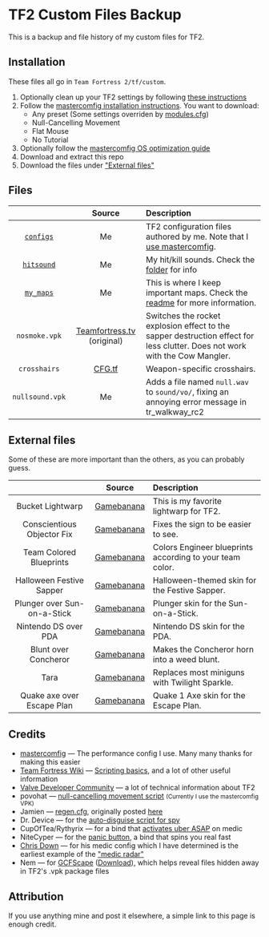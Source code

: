 TF2 Custom Files Backup
=======================

This is a backup and file history of my custom files for TF2.

## Installation

These files all go in `Team Fortress 2/tf/custom`.

1. Optionally clean up your TF2 settings by following [these instructions][mastercomfig-clean]
2. Follow the [mastercomfig installation instructions][mastercomfig]. You want to download:
    * Any preset (Some settings overriden by [modules.cfg](/configs/cfg/overrides/modules.cfg))
    * Null-Cancelling Movement
    * Flat Mouse
    * No Tutorial
3. Optionally follow the [mastercomfig OS optimization guide][mastercomfig-optimization]
4. Download and extract this repo
5. Download the files under ["External files"](#external-files)

## Files

|                                   | Source                                       | Description
| :-:                               | :-:                                          | :-
| [`configs`](/config/cfg/)         | Me                                           | TF2 configuration files authored by me. Note that I [use mastercomfig][mastercomfig-customization].
| [`hitsound`](/hitsound/sound/ui/) | Me                                           | My hit/kill sounds. Check the [folder](/hitsound/sound/ui/) for info
| [`my_maps`](/my_maps/maps/)       | Me                                           | This is where I keep important maps. Check the [readme](/my_maps/maps) for more information.
| `nosmoke.vpk`                     | [Teamfortress.tv][source-nosmoke] (original) | Switches the rocket explosion effect to the sapper destruction effect for less clutter. Does not work with the Cow Mangler.
| `crosshairs`                      | [CFG.tf][source-crosshairs]                  | Weapon-specific crosshairs.
| `nullsound.vpk`                   | Me                                           | Adds a file named `null.wav` to `sound/vo/`, fixing an annoying error message in tr_walkway_rc2

## External files 

Some of these are more important than the others, as you can probably guess.

|                              | Source                       | Description
| :-:                          | :-:                          | :-
| Bucket Lightwarp             | [Gamebanana][source-bucket]  | This is my favorite lightwarp for TF2.
| Conscientious Objector Fix   | [Gamebanana][source-sign]    | Fixes the sign to be easier to see.
| Team Colored Blueprints      | [Gamebanana][source-bp]      | Colors Engineer blueprints according to your team color.
| Halloween Festive Sapper     | [Gamebanana][source-sapper]  | Halloween-themed skin for the Festive Sapper.
| Plunger over Sun-on-a-Stick  | [Gamebanana][source-plunger] | Plunger skin for the Sun-on-a-Stick.
| Nintendo DS over PDA         | [Gamebanana][source-dspda]   | Nintendo DS skin for the PDA.
| Blunt over Concheror         | [Gamebanana][source-weed]    | Makes the Concheror horn into a weed blunt.
| Tara                         | [Gamebanana][source-tara]    | Replaces most miniguns with Twilight Sparkle.
| Quake axe over Escape Plan   | [Gamebanana][source-qaxe]    | Quake 1 Axe skin for the Escape Plan.

## Credits

* [mastercomfig][credits-mastercomfig]     — The performance config I use. Many many thanks for making this easier
* [Team Fortress Wiki][credits-tf2wiki]    — [Scripting basics][credits-tf2wiki-scripting], and a lot of other useful information
* [Valve Developer Community][credits-vdc] — a lot of technical information about TF2
* povohat                                  — [null-cancelling movement script][credits-nullcancel] <small>(Currently I use the mastercomfig VPK)</small>
* Jamien                                   — [regen.cfg](configs/cfg/regen.cfg), originally posted [here][credits-regen]
* Dr. Device                               — for the [auto-disguise script for spy][credits-autodisguise]
* CupOfTea/Rythyrix                        — for a bind that [activates uber ASAP][credits-instauber] on medic
* NiteCyper                                — for the [panic button][credits-panic], a bind that spins you real fast
* [Chris Down][credits-chrisdown]          — for his medic config which I have determined is the earliest example of the ["medic radar"][credits-chrisdown-radar]
* Nem                                      — for [GCFScape][credits-gcfscape] ([Download][credits-gcfscape-dl]), which helps reveal files hidden away in TF2's .vpk package files

## Attribution

If you use anything mine and post it elsewhere, a simple link to this page is enough credit.

[mastercomfig]:               https://docs.mastercomfig.com/latest/setup/install/
[mastercomfig-clean]:         https://docs.mastercomfig.com/latest/setup/clean_up/
[mastercomfig-optimization]:  https://docs.mastercomfig.com/latest/os/
[mastercomfig-customization]: https://docs.mastercomfig.com/latest/customization/custom_configs/

[source-crosshairs]:          https://cfg.tf/tools/crosshairs/
[source-nosmoke]:             http://www.teamfortress.tv/25647/no-explosion-smoke-script
[source-bucket]:              https://gamebanana.com/mods/205374
[source-sign]:                https://gamebanana.com/mods/426147
[source-bp]:                  https://gamebanana.com/mods/434750
[source-sapper]:              https://gamebanana.com/mods/403966
[source-plunger]:             https://gamebanana.com/mods/317015
[source-dspda]:               https://gamebanana.com/mods/479185
[source-weed]:                https://gamebanana.com/mods/475545
[source-tara]:                https://gamebanana.com/mods/404105
[source-qaxe]:                https://gamebanana.com/mods/205029

[credits-tf2wiki]:            https://wiki.teamfortress.com/
[credits-tf2wiki-scripting]:  https://wiki.teamfortress.com/wiki/Scripting
[credits-vdc]:                https://developer.valvesoftware.com/
[credits-mastercomfig]:       https://mastercomfig.com
[credits-nullcancel]:         https://web.archive.org/web/20191124005113/http://ozfortress.com/showpost.php?p=624355
[credits-regen]:              https://web.archive.org/web/20130313024621/http://forums.tf2jump.com/index.php?topic=566.0
[credits-autodisguise]:       https://web.archive.org/web/20150404074844/http://tf2wiki.net/wiki/spy_scripts#Toggle_Auto_Disguise_on_attack
[credits-instauber]:          https://web.archive.org/web/20150321060517/http://tf2wiki.net/wiki/Medic_scripts#InstaUber
[credits-panic]:              https://web.archive.org/web/20150327135717/http://tf2wiki.net:80/wiki/Pyro_scripts#Pyro_Panic_Button
[credits-chrisdown]:          https://chrisdown.name/tf2/
[credits-chrisdown-radar]:    https://github.com/tf2configs/tf2configs/blob/master/medic#L42
[credits-gcfscape]:           https://nemstools.github.io/pages/GCFScape.html
[credits-gcfscape-dl]:        https://nemstools.github.io/pages/GCFScape-Download.html
